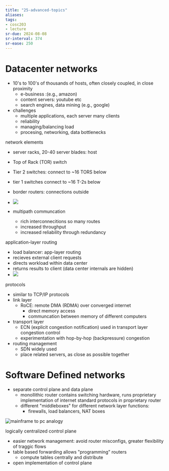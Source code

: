 ```yaml
---
title: "25-advanced-topics"
aliases: 
tags: 
- cosc203
- lecture
sr-due: 2024-08-08
sr-interval: 374
sr-ease: 250
---
```


# Datacenter networks
- 10's to 100's of thousands of hosts, often closely coupled, in close proximity
	- e-business :(e.g., amazon)
	- content servers: youtube etc
	- search engines, data mining (e.g., google)
- challenges
	- multiple applications, each server many clients
	- reliability
	- managing/balancing load
	- procesing, networking, data bottlenecks


network elements
- server racks, 20-40 server blades: host
- Top of Rack (TOR) switch
- Tier 2 switches: connect to ~16 TORS below
- tier 1 switches connect to ~16 T-2s below
- border routers: connections outside
- ![](https://i.imgur.com/kFOrQ97.png)

- multipath communcation
	- rich interconnecitions so many routes
	- increased throughput
	- increased reliability through redundancy

application-layer routing
- load balancer: app-layer routing
- recieves external client requests
- directs workload within data center
- returns results to client (data center internals are hidden)
- ![](https://i.imgur.com/Z33ZvcS.png)

protocols
- similar to TCP/IP protocols
- link layer
	- RoCE: remote DMA (RDMA) over converged internet
		- direct memory access
		- communcation between memory of different computers
- transport layer
	- ECN (explicit congestion notification) used in transport layer congestion control
	- experimentation with hop-by-hop (backpressure) congestion
- routing management
	- SDN widely used
	- place related servers, as close as possible together 

# Software Defined networks
- separate control plane and data plane
	- monollithic router contains switching hardware, runs proprietary implementation of internet standard protocols in proprietary router
	- different "middleboxes" for different network layer functions:
		- firewalls, load balancers, NAT boxes

![mainframe to pc analogy](https://i.imgur.com/S8FAfkD.png)

logically centralized control plane
- easier network management: avoid router misconfigs, greater flexibility of traggic flows
- table based forwarding allows "programming" routers
	- compute tables centrally and distribute
- open implementation of control plane


   